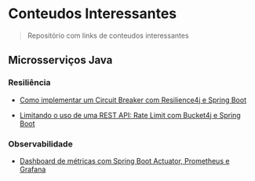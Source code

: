 # Conteudos Interessantes

> Repositório com links de conteudos interessantes

## Microsserviços Java

### Resiliência

- [Como implementar um Circuit Breaker com Resilience4j e Spring Boot](https://www.youtube.com/watch?v=LnOK32zvxVg&list=WL&index=4)

- [Limitando o uso de uma REST API: Rate Limit com Bucket4j e Spring Boot](https://www.youtube.com/watch?v=S8pTyk6WYqs)

### Observabilidade

- [Dashboard de métricas com Spring Boot Actuator, Prometheus e Grafana](https://www.youtube.com/watch?v=K_EI1SxVQ5Q&list=WL&index=2)
